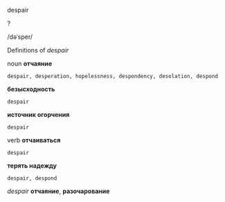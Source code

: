 despair

?

/dəˈsper/

Definitions of _despair_

noun
**отчаяние**

    despair, desperation, hopelessness, despondency, desolation, despond
**безысходность**

    despair
**источник огорчения**

    despair

verb
**отчаиваться**

    despair
**терять надежду**

    despair, despond

_despair_
**отчаяние**, **разочарование**